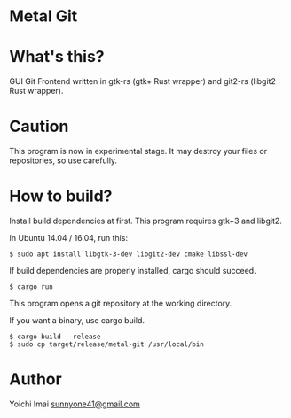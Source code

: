 # Metal Git

# What's this?

GUI Git Frontend written in gtk-rs (gtk+ Rust wrapper) and git2-rs (libgit2 Rust wrapper).

# Caution

This program is now in experimental stage. It may destroy your files or repositories, so use carefully.

# How to build?

Install build dependencies at first. This program requires gtk+3 and libgit2.

In Ubuntu 14.04 / 16.04, run this:

```
$ sudo apt install libgtk-3-dev libgit2-dev cmake libssl-dev
```

If build dependencies are properly installed, cargo should succeed.

```
$ cargo run
```

This program opens a git repository at the working directory.

If you want a binary, use cargo build.

```
$ cargo build --release
$ sudo cp target/release/metal-git /usr/local/bin
```

# Author

Yoichi Imai <sunnyone41@gmail.com>

